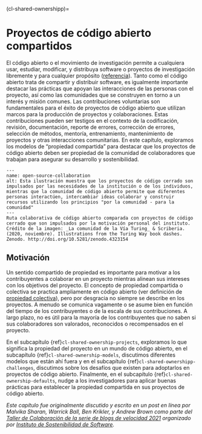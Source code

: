 (cl-shared-ownershipp)=
# Proyectos de código abierto compartidos

El código abierto o el movimiento de investigación permite a cualquiera usar, estudiar, modificar, y distribuya software o proyectos de investigación libremente y para cualquier propósito ([referencia](https://opensource.org/osd)). Tanto como el código abierto trata de compartir y distribuir software, es igualmente importante destacar las prácticas que apoyan las interacciones de las personas con el proyecto, así como las comunidades que se construyen en torno a un interés y misión comunes. Las contribuciones voluntarias son fundamentales para el éxito de proyectos de código abierto que utilizan marcos para la producción de proyectos y colaboraciones. Estas contribuciones pueden ser testigos en el contexto de la codificación, revisión, documentación, reporte de errores, corrección de errores, selección de métodos, mentoría, entrenamiento, mantenimiento de proyectos y otras interacciones comunitarias. En este capítulo, exploramos los modelos de “propiedad compartida” para destacar que los proyectos de código abierto deben ser propiedad de la comunidad de colaboradores que trabajan para asegurar su desarrollo y sostenibilidad.

```{figure} ../figures/open-source-collaboration.jpg
---
name: open-source-collaboration
alt: Esta ilustración muestra que los proyectos de código cerrado son impulsados por las necesidades de la institución o de los individuos, mientras que la comunidad de código abierto permite que diferentes personas interactúen, intercambiar ideas colaborar y construir recursos utilizando los principios "por la comunidad - para la comunidad"
---
Ruta colaborativa de código abierto comparada con proyectos de código cerrado que son impulsados por la motivación personal del instituto. Crédito de la imagen: _La comunidad de la Vía Turing_ & Scriberia. (2020, noviembre). Illustrations from the Turing Way book dashes. Zenodo. http://doi.org/10.5281/zenodo.4323154
```

## Motivación

Un sentido compartido de propiedad es importante para motivar a los contribuyentes a colaborar en un proyecto mientras alinean sus intereses con los objetivos del proyecto. El concepto de propiedad compartida o colectiva se practica ampliamente en código abierto (ver definición de [propiedad colectiva](https://www.agilealliance.org/glossary/collective-ownership/)), pero por desgracia no siempre se describe en los proyectos. A menudo se comunica vagamente o se asume bien en función del tiempo de los contribuyentes o de la escala de sus contribuciones. A largo plazo, no es útil para la mayoría de los contribuyentes que no saben si sus colaboradores son valorados, reconocidos o recompensados en el proyecto.

En el subcapítulo {ref}`cl-shared-ownership-projects`, exploramos lo que significa la propiedad del proyecto en un mundo de código abierto, en el subcapítulo {ref}`cl-shared-ownership-models`, discutimos diferentes modelos que están ahí fuera y en el subcapítulo {ref}`cl-shared-ownershipp-challenges`, discutimos sobre los desafíos que existen para adoptarlos en proyectos de código abierto. Finalmente, en el subcapítulo {ref}`cl-shared-ownership-defaults`, nudge a los investigadores para aplicar buenas prácticas para establecer la propiedad compartida en sus proyectos de código abierto.

*Este capítulo fue originalmente discutido y escrito en un post en línea por Malvika Sharan, Warrick Ball, Ben Krikler, y Andrew Brown como parte del [Taller de Colaboración de la serie de blogs de velocidad 2021](https://www.software.ac.uk/cw21) organizado por [Instituto de Sostenibilidad de Software](https://www.software.ac.uk).*
